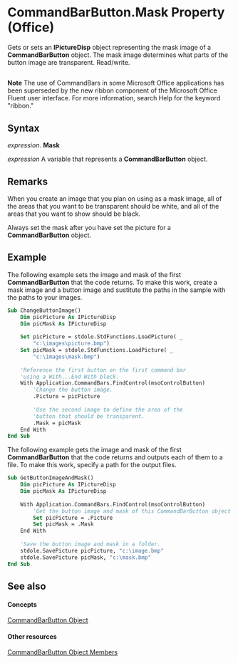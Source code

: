 
# CommandBarButton.Mask Property (Office)

Gets or sets an  **IPictureDisp** object representing the mask image of a **CommandBarButton** object. The mask image determines what parts of the button image are transparent. Read/write.


## 


 **Note**  The use of CommandBars in some Microsoft Office applications has been superseded by the new ribbon component of the Microsoft Office Fluent user interface. For more information, search Help for the keyword "ribbon."


## Syntax

 _expression_. **Mask**

 _expression_ A variable that represents a **CommandBarButton** object.


## Remarks

When you create an image that you plan on using as a mask image, all of the areas that you want to be transparent should be white, and all of the areas that you want to show should be black.

Always set the mask after you have set the picture for a  **CommandBarButton** object.


## Example

The following example sets the image and mask of the first  **CommandBarButton** that the code returns. To make this work, create a mask image and a button image and sustitute the paths in the sample with the paths to your images.


```vb
Sub ChangeButtonImage() 
    Dim picPicture As IPictureDisp 
    Dim picMask As IPictureDisp 
 
    Set picPicture = stdole.StdFunctions.LoadPicture( _ 
        "c:\images\picture.bmp") 
    Set picMask = stdole.StdFunctions.LoadPicture( _ 
        "c:\images\mask.bmp") 
 
    'Reference the first button on the first command bar 
    'using a With...End With block. 
    With Application.CommandBars.FindControl(msoControlButton) 
        'Change the button image. 
        .Picture = picPicture 
 
        'Use the second image to define the area of the 
        'button that should be transparent. 
        .Mask = picMask 
    End With 
End Sub
```

The following example gets the image and mask of the first  **CommandBarButton** that the code returns and outputs each of them to a file. To make this work, specify a path for the output files.




```vb
Sub GetButtonImageAndMask() 
    Dim picPicture As IPictureDisp 
    Dim picMask As IPictureDisp 
 
    With Application.CommandBars.FindControl(msoControlButton) 
        'Get the button image and mask of this CommandBarButton object 
        Set picPicture = .Picture 
        Set picMask = .Mask 
    End With 
 
    'Save the button image and mask in a folder. 
    stdole.SavePicture picPicture, "c:\image.bmp" 
    stdole.SavePicture picMask, "c:\mask.bmp" 
End Sub
```


## See also


#### Concepts


[CommandBarButton Object](e6d8209d-2c87-f1b5-bc3f-d4e5e5d3ab73.md)
#### Other resources


[CommandBarButton Object Members](69fe57fe-dabc-9379-283c-d0a51a775592.md)